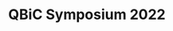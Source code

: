 ---
layout: page
title: QBiC Symposium 2022
description: "nf-core/sarek: a pipeline for germline and somatic variant calling"
importance: 3
year: 2022
category: poster
pdf: QBiC_Symposium_2022_FHanssen.pdf
my_date: "September 19, 2022"
location: Tübingen, Germany
event: "Biomedical Data Science Symposium - 10 Years Quantitative Biology Center"
---